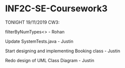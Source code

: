 # INF2C-SE-Coursework3

TONIGHT 19/11/2019 CW3:

filterByNumTypes<> - Rohan

Update SystemTests.java - Justin

Start designing and implementing Booking class - Justin

Redo design of UML Class Diagram - Justin
